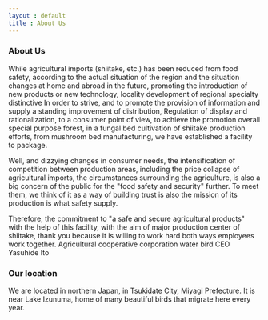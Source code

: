 ```yaml
---
layout : default
title : About Us
---
```


### About Us
While agricultural imports (shiitake, etc.) has been reduced from food safety, according to the actual situation of the region and the situation changes at home and abroad in the future, promoting the introduction of new products or new technology, locality development of regional specialty distinctive In order to strive, and to promote the provision of information and supply a standing improvement of distribution, Regulation of display and rationalization, to a consumer point of view, to achieve the promotion overall special purpose forest, in a fungal bed cultivation of shiitake production efforts, from mushroom bed manufacturing, we have established a facility to package.

Well, and dizzying changes in consumer needs, the intensification of competition between production areas, including the price collapse of agricultural imports, the circumstances surrounding the agriculture, is also a big concern of the public for the "food safety and security" further. To meet them, we think of it as a way of building trust is also the mission of its production is what safety supply.

Therefore, the commitment to "a safe and secure agricultural products" with the help of this facility, with the aim of major production center of shiitake, thank you because it is willing to work hard both ways employees work together.
Agricultural cooperative corporation water bird
CEO Yasuhide Ito

### Our location

We are located in northern Japan, in Tsukidate City, Miyagi Prefecture. It is near Lake Izunuma, home of many beautiful birds that migrate here every year.